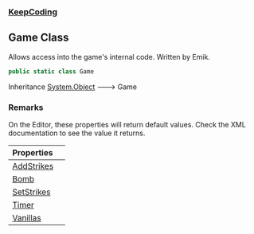 ### [KeepCoding](KeepCoding.md 'KeepCoding')
## Game Class
Allows access into the game's internal code. Written by Emik.  
```csharp
public static class Game
```

Inheritance [System.Object](https://docs.microsoft.com/en-us/dotnet/api/System.Object 'System.Object') &#129106; Game  
### Remarks
On the Editor, these properties will return default values. Check the XML documentation to see the value it returns.  

| Properties | |
| :--- | :--- |
| [AddStrikes](KeepCoding_Game_AddStrikes.md 'KeepCoding.Game.AddStrikes') |  |
| [Bomb](KeepCoding_Game_Bomb.md 'KeepCoding.Game.Bomb') |  |
| [SetStrikes](KeepCoding_Game_SetStrikes.md 'KeepCoding.Game.SetStrikes') |  |
| [Timer](KeepCoding_Game_Timer.md 'KeepCoding.Game.Timer') |  |
| [Vanillas](KeepCoding_Game_Vanillas.md 'KeepCoding.Game.Vanillas') |  |
